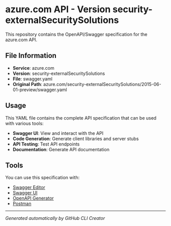 # azure.com API - Version security-externalSecuritySolutions

This repository contains the OpenAPI/Swagger specification for the azure.com API.

## File Information

- **Service**: azure.com
- **Version**: security-externalSecuritySolutions
- **File**: swagger.yaml
- **Original Path**: azure.com/security-externalSecuritySolutions/2015-06-01-preview/swagger.yaml

## Usage

This YAML file contains the complete API specification that can be used with various tools:

- **Swagger UI**: View and interact with the API
- **Code Generation**: Generate client libraries and server stubs
- **API Testing**: Test API endpoints
- **Documentation**: Generate API documentation

## Tools

You can use this specification with:

- [Swagger Editor](https://editor.swagger.io/)
- [Swagger UI](https://swagger.io/tools/swagger-ui/)
- [OpenAPI Generator](https://openapi-generator.tech/)
- [Postman](https://www.postman.com/)

---

*Generated automatically by GitHub CLI Creator*
